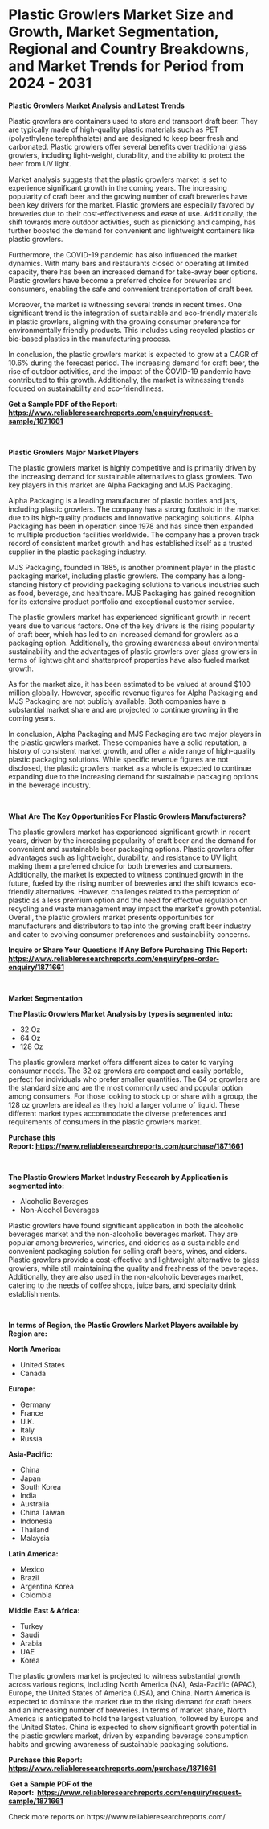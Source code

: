 <p><h1>Plastic Growlers Market Size and Growth, Market Segmentation, Regional and Country Breakdowns, and Market Trends for Period from 2024 -  2031</h1></p><p><strong>Plastic Growlers Market Analysis and Latest Trends</strong></p>
<p><p>Plastic growlers are containers used to store and transport draft beer. They are typically made of high-quality plastic materials such as PET (polyethylene terephthalate) and are designed to keep beer fresh and carbonated. Plastic growlers offer several benefits over traditional glass growlers, including light-weight, durability, and the ability to protect the beer from UV light.</p><p>Market analysis suggests that the plastic growlers market is set to experience significant growth in the coming years. The increasing popularity of craft beer and the growing number of craft breweries have been key drivers for the market. Plastic growlers are especially favored by breweries due to their cost-effectiveness and ease of use. Additionally, the shift towards more outdoor activities, such as picnicking and camping, has further boosted the demand for convenient and lightweight containers like plastic growlers.</p><p>Furthermore, the COVID-19 pandemic has also influenced the market dynamics. With many bars and restaurants closed or operating at limited capacity, there has been an increased demand for take-away beer options. Plastic growlers have become a preferred choice for breweries and consumers, enabling the safe and convenient transportation of draft beer.</p><p>Moreover, the market is witnessing several trends in recent times. One significant trend is the integration of sustainable and eco-friendly materials in plastic growlers, aligning with the growing consumer preference for environmentally friendly products. This includes using recycled plastics or bio-based plastics in the manufacturing process.</p><p>In conclusion, the plastic growlers market is expected to grow at a CAGR of 10.6% during the forecast period. The increasing demand for craft beer, the rise of outdoor activities, and the impact of the COVID-19 pandemic have contributed to this growth. Additionally, the market is witnessing trends focused on sustainability and eco-friendliness.</p></p>
<p><strong>Get a Sample PDF of the Report:&nbsp; <a href="https://www.reliableresearchreports.com/enquiry/request-sample/1871661">https://www.reliableresearchreports.com/enquiry/request-sample/1871661</a></strong></p>
<p>&nbsp;</p>
<p><strong>Plastic Growlers Major Market Players</strong></p>
<p><p>The plastic growlers market is highly competitive and is primarily driven by the increasing demand for sustainable alternatives to glass growlers. Two key players in this market are Alpha Packaging and MJS Packaging.</p><p>Alpha Packaging is a leading manufacturer of plastic bottles and jars, including plastic growlers. The company has a strong foothold in the market due to its high-quality products and innovative packaging solutions. Alpha Packaging has been in operation since 1978 and has since then expanded to multiple production facilities worldwide. The company has a proven track record of consistent market growth and has established itself as a trusted supplier in the plastic packaging industry.</p><p>MJS Packaging, founded in 1885, is another prominent player in the plastic packaging market, including plastic growlers. The company has a long-standing history of providing packaging solutions to various industries such as food, beverage, and healthcare. MJS Packaging has gained recognition for its extensive product portfolio and exceptional customer service.</p><p>The plastic growlers market has experienced significant growth in recent years due to various factors. One of the key drivers is the rising popularity of craft beer, which has led to an increased demand for growlers as a packaging option. Additionally, the growing awareness about environmental sustainability and the advantages of plastic growlers over glass growlers in terms of lightweight and shatterproof properties have also fueled market growth.</p><p>As for the market size, it has been estimated to be valued at around $100 million globally. However, specific revenue figures for Alpha Packaging and MJS Packaging are not publicly available. Both companies have a substantial market share and are projected to continue growing in the coming years.</p><p>In conclusion, Alpha Packaging and MJS Packaging are two major players in the plastic growlers market. These companies have a solid reputation, a history of consistent market growth, and offer a wide range of high-quality plastic packaging solutions. While specific revenue figures are not disclosed, the plastic growlers market as a whole is expected to continue expanding due to the increasing demand for sustainable packaging options in the beverage industry.</p></p>
<p>&nbsp;</p>
<p><strong>What Are The Key Opportunities For Plastic Growlers Manufacturers?</strong></p>
<p><p>The plastic growlers market has experienced significant growth in recent years, driven by the increasing popularity of craft beer and the demand for convenient and sustainable beer packaging options. Plastic growlers offer advantages such as lightweight, durability, and resistance to UV light, making them a preferred choice for both breweries and consumers. Additionally, the market is expected to witness continued growth in the future, fueled by the rising number of breweries and the shift towards eco-friendly alternatives. However, challenges related to the perception of plastic as a less premium option and the need for effective regulation on recycling and waste management may impact the market's growth potential. Overall, the plastic growlers market presents opportunities for manufacturers and distributors to tap into the growing craft beer industry and cater to evolving consumer preferences and sustainability concerns.</p></p>
<p><strong>Inquire or Share Your Questions If Any Before Purchasing This Report: <a href="https://www.reliableresearchreports.com/enquiry/pre-order-enquiry/1871661">https://www.reliableresearchreports.com/enquiry/pre-order-enquiry/1871661</a></strong></p>
<p>&nbsp;</p>
<p><strong>Market Segmentation</strong></p>
<p><strong>The Plastic Growlers Market Analysis by types is segmented into:</strong></p>
<p><ul><li>32 Oz</li><li>64 Oz</li><li>128 Oz</li></ul></p>
<p><p>The plastic growlers market offers different sizes to cater to varying consumer needs. The 32 oz growlers are compact and easily portable, perfect for individuals who prefer smaller quantities. The 64 oz growlers are the standard size and are the most commonly used and popular option among consumers. For those looking to stock up or share with a group, the 128 oz growlers are ideal as they hold a larger volume of liquid. These different market types accommodate the diverse preferences and requirements of consumers in the plastic growlers market.</p></p>
<p><strong>Purchase this Report:&nbsp;<a href="https://www.reliableresearchreports.com/purchase/1871661">https://www.reliableresearchreports.com/purchase/1871661</a></strong></p>
<p>&nbsp;</p>
<p><strong>The Plastic Growlers Market Industry Research by Application is segmented into:</strong></p>
<p><ul><li>Alcoholic Beverages</li><li>Non-Alcohol Beverages</li></ul></p>
<p><p>Plastic growlers have found significant application in both the alcoholic beverages market and the non-alcoholic beverages market. They are popular among breweries, wineries, and cideries as a sustainable and convenient packaging solution for selling craft beers, wines, and ciders. Plastic growlers provide a cost-effective and lightweight alternative to glass growlers, while still maintaining the quality and freshness of the beverages. Additionally, they are also used in the non-alcoholic beverages market, catering to the needs of coffee shops, juice bars, and specialty drink establishments.</p></p>
<p>&nbsp;</p>
<p><strong>In terms of Region, the Plastic Growlers Market Players available by Region are:</strong></p>
<p>
    <p> <strong> North America: </strong>
        <ul>
            <li>United States</li>
            <li>Canada</li>
        </ul>
        </p> 
    <p> <strong> Europe: </strong>
        <ul>
            <li>Germany</li>
            <li>France</li>
            <li>U.K.</li>
            <li>Italy</li>
            <li>Russia</li>
        </ul>
        </p> 
    <p> <strong> Asia-Pacific: </strong>
        <ul>
            <li>China</li>
            <li>Japan</li>
            <li>South Korea</li>
            <li>India</li>
            <li>Australia</li>
            <li>China Taiwan</li>
            <li>Indonesia</li>
            <li>Thailand</li>
            <li>Malaysia</li>
        </ul>
        </p> 
    <p> <strong> Latin America: </strong>
        <ul>
            <li>Mexico</li>
            <li>Brazil</li>
            <li>Argentina Korea</li>
            <li>Colombia</li>
        </ul>
        </p> 
    <p> <strong> Middle East & Africa: </strong>
        <ul>
            <li>Turkey</li>
            <li>Saudi</li>
            <li>Arabia</li>
            <li>UAE</li>
            <li>Korea</li>
        </ul>
    </p>
    </p>
<p><p>The plastic growlers market is projected to witness substantial growth across various regions, including North America (NA), Asia-Pacific (APAC), Europe, the United States of America (USA), and China. North America is expected to dominate the market due to the rising demand for craft beers and an increasing number of breweries. In terms of market share, North America is anticipated to hold the largest valuation, followed by Europe and the United States. China is expected to show significant growth potential in the plastic growlers market, driven by expanding beverage consumption habits and growing awareness of sustainable packaging solutions.</p></p>
<p><strong>Purchase this Report: <a href="https://www.reliableresearchreports.com/purchase/1871661">https://www.reliableresearchreports.com/purchase/1871661</a></strong></p>
<p>&nbsp;<strong>Get a Sample PDF of the Report:&nbsp;&nbsp;<a href="https://www.reliableresearchreports.com/enquiry/request-sample/1871661">https://www.reliableresearchreports.com/enquiry/request-sample/1871661</a></strong></p>
<p><strong></strong></p>
<p>Check more reports on https://www.reliableresearchreports.com/</p>